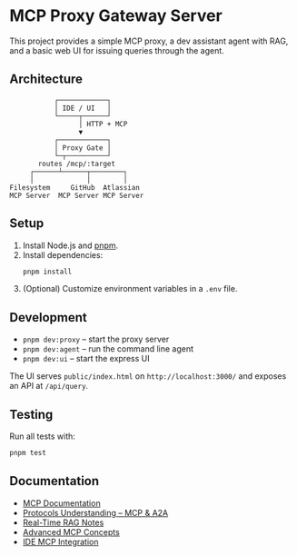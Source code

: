 # MCP Proxy Gateway Server

This project provides a simple MCP proxy, a dev assistant agent with RAG, and a basic web UI for issuing queries through the agent.

## Architecture
```
           ┌────────────┐
           │ IDE / UI   │
           └─────┬──────┘
                 │ HTTP + MCP
                 ▼
           ┌────────────┐
           │ Proxy Gate │
           └─┬──────────┘
       routes /mcp/:target
     ┌──────┴──────┬────────┐
     │             │        │
Filesystem     GitHub  Atlassian
MCP Server  MCP Server MCP Server
```

## Setup
1. Install Node.js and [pnpm](https://pnpm.io/).
2. Install dependencies:
   ```bash
   pnpm install
   ```
3. (Optional) Customize environment variables in a `.env` file.

## Development
- `pnpm dev:proxy` – start the proxy server
- `pnpm dev:agent` – run the command line agent
- `pnpm dev:ui` – start the express UI

The UI serves `public/index.html` on `http://localhost:3000/` and exposes an API at `/api/query`.

## Testing
Run all tests with:
```bash
pnpm test
```

## Documentation
- [MCP Documentation](docs/MCP_DOCUMENTATION.md)
- [Protocols Understanding – MCP & A2A](docs/protocols_understanding.md)
- [Real-Time RAG Notes](docs/realtime_rag_notes.md)
- [Advanced MCP Concepts](docs/advanced_mcp_concepts.md)
- [IDE MCP Integration](docs/ide_mcp_integration.md)
